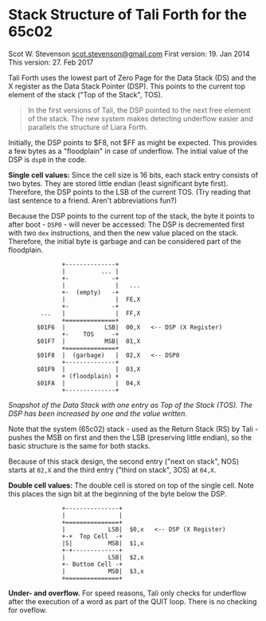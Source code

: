 # Stack Structure of Tali Forth for the 65c02
Scot W. Stevenson <scot.stevenson@gmail.com> 
First version: 19. Jan 2014 
This version:  27. Feb 2017 

Tali Forth uses the lowest part of Zero Page for the Data Stack (DS) and the X
register as the Data Stack Pointer (DSP). This points to the current top element
of the stack ("Top of the Stack", TOS). 

> In the first versions of Tali, the DSP pointed to the next free element of the
> stack. The new system makes detecting underflow easier and parallels the
> structure of Liara Forth. 

Initially, the DSP points to $F8, not $FF as might be expected. This provides a
few bytes as a "floodplain" in case of underflow. The initial value of the DSP
is `dsp0` in the code. 

**Single cell values:** Since the cell size is 16 bits, each stack entry
consists of two bytes. They are stored little endian (least significant byte
first). Therefore, the DSP points to the LSB of the current TOS. (Try reading
that last sentence to a friend. Aren't abbreviations fun?)

Because the DSP points to the current top of the stack, the byte it points to
after boot - `DSP0` - will never be accessed: The DSP is decremented first with
two `dex` instructions, and then the new value placed on the stack. Therefore,
the initial byte is garbage and can be considered part of the floodplain. 
```
               +--------------+           
               |          ... |  
               +-            -+ 
               |              |   ...
               +-  (empty)   -+
               |              |  FE,X
               +-            -+ 
         ...   |              |  FF,X
               +==============+  
        $01F6  |           LSB|  00,X   <-- DSP (X Register)
               +-    TOS     -+ 
        $01F7  |           MSB|  01,X
               +==============+ 
        $01F8  |  (garbage)   |  02,X   <-- DSP0 
               +--------------+           
        $01F9  |              |  03,X
               + (floodplain) + 
        $01FA  |              |  04,X
               +--------------+           
```
_Snapshot of the Data Stack with one entry as Top of the Stack (TOS). The DSP
has been increased by one and the value written._

Note that the system (65c02) stack - used as the Return Stack (RS) by Tali -
pushes the MSB on first and then the LSB (preserving little endian), so the
basic structure is the same for both stacks. 

Because of this stack design, the second entry ("next on stack", NOS) starts at
`02,X` and the third entry ("third on stack", 3OS) at `04,X`. 

**Double cell values:** The double cell is stored on top of the single cell.
Note this places the sign bit at the beginning of the byte below the DSP.
```
               +---------------+
               |               |  
               +===============+  
               |            LSB|  $0,x   <-- DSP (X Register) 
               +-+  Top Cell  -+         
               |S|          MSB|  $1,x
               +-+-------------+ 
               |            LSB|  $2,x
               +- Bottom Cell -+         
               |            MSB|  $3,x   
               +===============+ 
```

**Under- and overflow.** For speed reasons, Tali only checks for underflow after
the execution of a word as part of the QUIT loop. There is no checking for
oveflow. 

